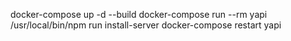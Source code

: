 docker-compose up -d --build
docker-compose run --rm yapi /usr/local/bin/npm run install-server
docker-compose restart yapi